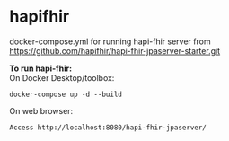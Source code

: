 # hapifhir
docker-compose.yml for running hapi-fhir server from https://github.com/hapifhir/hapi-fhir-jpaserver-starter.git

**To run hapi-fhir:**<br />
On Docker Desktop/toolbox:

```
docker-compose up -d --build
```

On web browser:
  
```
Access http://localhost:8080/hapi-fhir-jpaserver/
```
